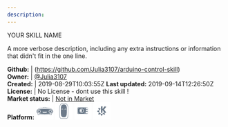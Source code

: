 ```yaml
---
description: 
---
```

YOUR SKILL NAME

A more verbose description, including any extra instructions or
information that didn't fit in the one line.

**Github:** | (https://github.com/Julia3107/arduino-control-skill)  
**Owner:** | [@Julia3107](https://github.com/Julia3107)  
**Created:** | 2019-08-29T10:03:55Z  **Last updated:** 2019-09-14T12:26:50Z  
**License:** | No License - dont use this skill !  
**Market status:** | [Not in Market](https://market.mycroft.ai/skill/)  
**Platform:**   ![](.gitbook/assets/mark-1-icon.png)  ![](.gitbook/assets/mark-2-icon.png)  ![](.gitbook/assets/picroft-icon.png)  ![](.gitbook/assets/kde.png)   
